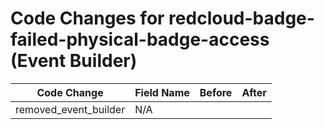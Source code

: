 # Code Changes for redcloud-badge-failed-physical-badge-access (Event Builder)

| Code Change | Field Name | Before | After |
|-------------|------------|--------|-------|
| removed_event_builder | N/A |  |  |